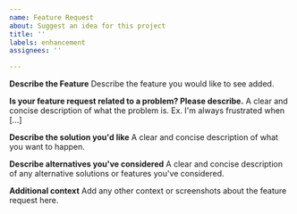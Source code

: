 ```yaml
---
name: Feature Request
about: Suggest an idea for this project
title: ''
labels: enhancement
assignees: ''

---
```


**Describe the Feature**
Describe the feature you would like to see added.

**Is your feature request related to a problem? Please describe.**
A clear and concise description of what the problem is. Ex. I'm always frustrated when [...]

**Describe the solution you'd like**
A clear and concise description of what you want to happen.

**Describe alternatives you've considered**
A clear and concise description of any alternative solutions or features you've considered.

**Additional context**
Add any other context or screenshots about the feature request here.
